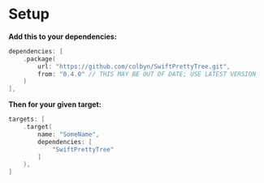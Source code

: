# Setup

**Add this to your dependencies:**
```swift
dependencies: [
    .package(
        url: "https://github.com/colbyn/SwiftPrettyTree.git",
        from: "0.4.0" // THIS MAY BE OUT OF DATE; USE LATEST VERSION
    )
],
```

**Then for your given target:**
```swift
targets: [
    .target(
        name: "SomeName",
        dependencies: [
            "SwiftPrettyTree"
        ]
    ),
]
```